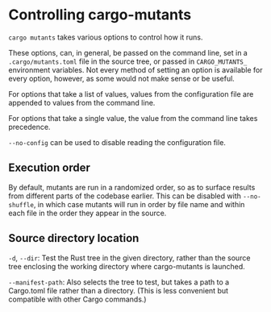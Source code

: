 # Controlling cargo-mutants

`cargo mutants` takes various options to control how it runs.

These options, can, in general, be passed on the command line, set in a `.cargo/mutants.toml`
file in the source tree, or passed in `CARGO_MUTANTS_` environment variables. Not every
method of setting an option is available for every option, however, as some would not
make sense or be useful.

For options that take a list of values, values from the configuration file are appended
to values from the command line.

For options that take a single value, the value from the command line takes precedence.

`--no-config` can be used to disable reading the configuration file.

## Execution order

By default, mutants are run in a randomized order, so as to surface results from
different parts of the codebase earlier. This can be disabled with
`--no-shuffle`, in which case mutants will run in order by file name and within each file in the order they appear in
the source.

## Source directory location

`-d`, `--dir`: Test the Rust tree in the given directory, rather than the source tree
enclosing the working directory where cargo-mutants is launched.

`--manifest-path`: Also selects the tree to test, but takes a path to a Cargo.toml file rather than a directory. (This is less convenient but compatible with other Cargo commands.)

